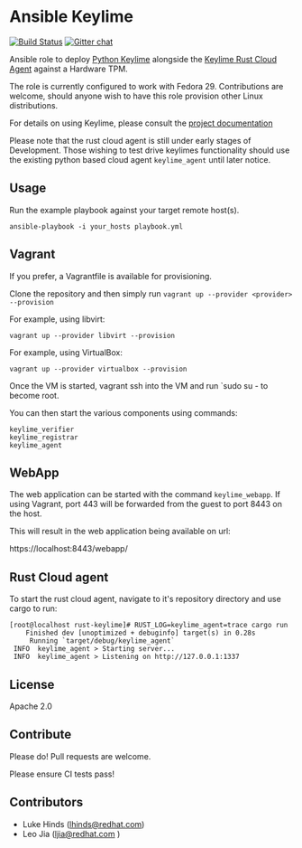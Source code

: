 Ansible Keylime
===============

[![Build Status](https://travis-ci.org/keylime/ansible-keylime.svg?branch=master)](https://travis-ci.org/keylime/ansible-keylime) [![Gitter chat](https://badges.gitter.im/gitterHQ/gitter.png)](https://gitter.im/keylime-project/community)

Ansible role to deploy [Python Keylime](https://github.com/keylime/python-keylime)
alongside the [Keylime Rust Cloud Agent](https://github.com/keylime/rust-keylime) against a Hardware TPM.

The role is currently configured to work with Fedora 29. Contributions are welcome,
should anyone wish to have this role provision other Linux distributions.

For details on using Keylime, please consult the
[project documentation](https://keylime-docs.readthedocs.io/en/latest/)

Please note that the rust cloud agent is still under early stages of Development.
Those wishing to test drive keylimes functionality should use the existing
python based cloud agent `keylime_agent` until later notice.

Usage
-----

Run the example playbook against your target remote host(s).

```
ansible-playbook -i your_hosts playbook.yml
```

Vagrant
-------

If you prefer, a Vagrantfile is available for provisioning.

Clone the repository and then simply run `vagrant up --provider <provider> --provision`

For example, using libvirt:

```
vagrant up --provider libvirt --provision
```

For example, using VirtualBox:

```
vagrant up --provider virtualbox --provision
```

Once the VM is started, vagrant ssh into the VM and run `sudo su - to
become root.

You can then start the various components using commands:

```
keylime_verifier
keylime_registrar
keylime_agent
```

WebApp
------

The web application can be started with the command `keylime_webapp`. If using
Vagrant, port 443 will be forwarded from the guest to port 8443 on the host.

This will result in the web application being available on url:

https://localhost:8443/webapp/

Rust Cloud agent
---------------

To start the rust cloud agent, navigate to it's repository directory and use
cargo to run:

```
[root@localhost rust-keylime]# RUST_LOG=keylime_agent=trace cargo run
    Finished dev [unoptimized + debuginfo] target(s) in 0.28s
     Running `target/debug/keylime_agent`
 INFO  keylime_agent > Starting server...
 INFO  keylime_agent > Listening on http://127.0.0.1:1337
```

License
-------

Apache 2.0

Contribute
----------

Please do! Pull requests are welcome.

Please ensure CI tests pass!

Contributors
------------

* Luke Hinds (lhinds@redhat.com)
* Leo Jia (ljia@redhat.com )
